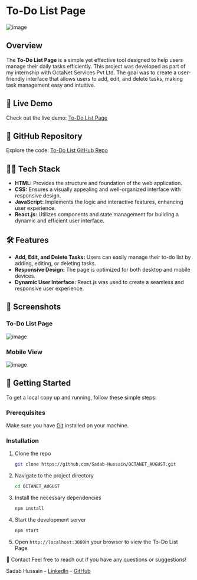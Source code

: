 # To-Do List Page

![image](https://github.com/user-attachments/assets/5acc2c2c-4ad7-4a29-b8b2-4d0dc6b65017)

## Overview

The **To-Do List Page** is a simple yet effective tool designed to help users manage their daily tasks efficiently. This project was developed as part of my internship with OctaNet Services Pvt Ltd. The goal was to create a user-friendly interface that allows users to add, edit, and delete tasks, making task management easy and intuitive.

## 🚀 Live Demo

Check out the live demo: [To-Do List Page](https://sadab-hussain.github.io/OCTANET_AUGUST/)

## 📂 GitHub Repository

Explore the code: [To-Do List GitHub Repo](https://github.com/Sadab-Hussain/OCTANET_AUGUST)

## 👨‍💻 Tech Stack

- **HTML:** Provides the structure and foundation of the web application.
- **CSS:** Ensures a visually appealing and well-organized interface with responsive design.
- **JavaScript:** Implements the logic and interactive features, enhancing user experience.
- **React.js:** Utilizes components and state management for building a dynamic and efficient user interface.

## 🛠️ Features

- **Add, Edit, and Delete Tasks:** Users can easily manage their to-do list by adding, editing, or deleting tasks.
- **Responsive Design:** The page is optimized for both desktop and mobile devices.
- **Dynamic User Interface:** React.js was used to create a seamless and responsive user experience.

## 📸 Screenshots

### To-Do List Page
![image](https://github.com/user-attachments/assets/616bed12-94ff-4d07-a33d-2855f8f58389)

### Mobile View
![image](https://github.com/user-attachments/assets/8b75bd46-c2f3-484d-88e6-77eda1fda6ad)

## 🚀 Getting Started

To get a local copy up and running, follow these simple steps:

### Prerequisites

Make sure you have [Git](https://git-scm.com/) installed on your machine.

### Installation

1. Clone the repo
   ```sh
   git clone https://github.com/Sadab-Hussain/OCTANET_AUGUST.git
2. Navigate to the project directory
   ```sh
   cd OCTANET_AUGUST
3. Install the necessary dependencies
   ```sh
   npm install
4. Start the development server
   ```sh
   npm start
5. Open `http://localhost:3000`in your browser to view the To-Do List Page.

📧 Contact
Feel free to reach out if you have any questions or suggestions!

Sadab Hussain - [LinkedIn](https://www.linkedin.com/in/sadab-hussain-012a60269/) - [GitHub](https://github.com/Sadab-Hussain)
